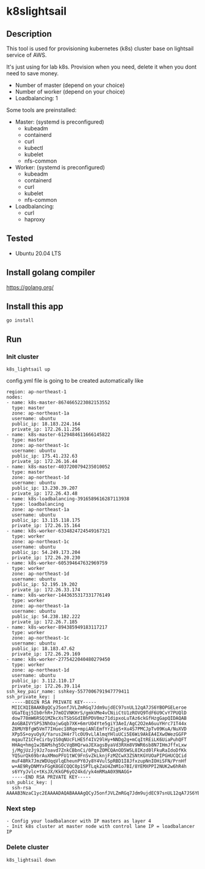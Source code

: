 # k8slightsail
## Description
This tool is used for provisioning kubernetes (k8s) cluster base on lightsail service of AWS.

It's just using for lab k8s. Provision when you need, delete it when you dont need to save money.
- Number of master (depend on your choice)
- Number of worker (depend on your choice)
- Loadbalancing: 1

Some tools are preinstalled:
- Master: (systemd is preconfigured)
    - kubeadm
    - containerd
    - curl
    - kubectl
    - kubelet
    - nfs-common
- Worker: (systemd is preconfigured)
    - kubeadm
    - containerd
    - curl
    - kubelet
    - nfs-common
- Loadbalancing:
    - curl
    - haproxy
## Tested

- Ubuntu 20.04 LTS

## Install golang compiler
https://golang.org/
## Install this app
`go install`
## Run
### Init cluster
`k8s_lightsail up`

config.yml file is going to be created automatically like
    
    region: ap-northeast-1
    nodes:
    - name: k8s-master-8674665223082153552
      type: master
      zone: ap-northeast-1a
      username: ubuntu
      public_ip: 18.183.224.164
      private_ip: 172.26.11.256
    - name: k8s-master-6129484611666145822
      type: master
      zone: ap-northeast-1c
      username: ubuntu
      public_ip: 175.41.232.63
      private_ip: 172.26.16.44
    - name: k8s-master-4037200794235010052
      type: master
      zone: ap-northeast-1d
      username: ubuntu
      public_ip: 13.230.39.207
      private_ip: 172.26.43.48
    - name: k8s-loadbalancing-3916589616287113938
      type: loadbalancing
      zone: ap-northeast-1a
      username: ubuntu
      public_ip: 13.115.118.175
      private_ip: 172.26.15.164
    - name: k8s-worker-6334824724549167321
      type: worker
      zone: ap-northeast-1c
      username: ubuntu
      public_ip: 54.249.173.204
      private_ip: 172.26.20.230
    - name: k8s-worker-605394647632969759
      type: worker
      zone: ap-northeast-1d
      username: ubuntu
      public_ip: 52.195.19.202
      private_ip: 172.26.33.174
    - name: k8s-worker-1443635317331776149
      type: worker
      zone: ap-northeast-1a
      username: ubuntu
      public_ip: 54.238.182.222
      private_ip: 172.26.7.185
    - name: k8s-worker-894385949183117217
      type: worker
      zone: ap-northeast-1c
      username: ubuntu
      public_ip: 18.183.47.62
      private_ip: 172.26.29.169
    - name: k8s-worker-2775422040480279450
      type: worker
      zone: ap-northeast-1d
      username: ubuntu
      public_ip: 3.112.110.17
      private_ip: 172.26.39.114
    ssh_key_pair_name: sshkey-5577006791947779411
    ssh_private_key: |
      -----BEGIN RSA PRIVATE KEY-----
      MIICXQIBAAKBgQCyJ5onfJVLZmRGq7Jdm9ujdEC97snUL12qA7JS6YBOPGELeroe
      UGaTEqj5Ib0rhR+J7mOIVNKHrS/gmkVMe4vCNiiCtU1zROVQ9TdF6U9CvY7PUQlD
      dow778mW6RSQ1MZkcXsTSbSGdIBhPDV0mz71dipxoLuTAz6ckGfHzgGapQIDAQAB
      AoGBAIVYSPS3NhOajwGqb7XK+6mrUO4Yte5giY3AeI/AgC2O2eA6uuYHrc71T44x
      Z6MUYBfgW5VmT7IHuec18Rqe+mpiANlEmfYrZigS+Xu4S7PMCJpTv09KuA/NuXVD
      XPp5S+oyuOyX/Yarus2H4r7lcOU9vLlAlmqYHluUCi5E6Wi9AkEA4IXwOWezGGFP
      mqauTZ1CFeCirby1S0qNUcFLHE5f4IV29lHy+NNDg2g+mCqItREiLK6UiaPuhQFT
      HHAq+hmg1wJBAMshg5OcVqBHQrwaJEXagsByaVd3RXm8V9WR6sb8N7IHmJffxLxw
      j/MgjUzJj9Jz7oavd7ZnkCBbnCi/0PqsZOMCQAnOD5WSL8IKzd0lFkuRaIdoDfKk
      YQ5urQk69brAuXMmoPFU1tWC9FnSvZkLknjFzMZCwX3ZSNtKGYUOaPIPGHUCQCid
      muF48Rk7JmzWDUqqVlqEheunPY0Jy8Y4VulSpRBD1I8JfxzupNnIOHiSFN/PrnHf
      w+AE9RyDNMYxFGgK8GECQQC0p1SPTLqkZaU4ZmM1o7BI/8YEMXPPI2NUK2w6hR4h
      s6YYyJvlc+tKsJX/KkGP6yO24kd/yk4mRMaA0X9NAGG+
      -----END RSA PRIVATE KEY-----
    ssh_public_key: |
      ssh-rsa AAAAB3NzaC1yc2EAAAADAQABAAAAgQCyJ5onfJVLZmRGq7Jdm9ujdEC97snUL12qA7JS6YBOPGELeroeUGaTEqj5Ib0rhR+J7mOIVNKHrS/gmkVMe4vCNiiCtU1zROVQ9TdF6U9CvY7PUQlDdow778mW6RSQ1MZkcXsTSbSGdIBhPDV0mz71dipxoLuTAz6ckGfHzgGapG==
    
### Next step
    - Config your loadbalancer with IP masters as layer 4
    - Init k8s cluster at master node with control lane IP = loadbalancer IP
### Delete cluster
`k8s_lightsail down`